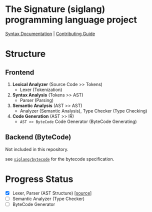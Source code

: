 # The Signature (siglang) programming language project

[Syntax Documentation](SYNTAX.md) | [Contributing Guide](CONTRIBUTING.md)

# Structure

## Frontend

1. **Lexical Analyzer** (Source Code >> Tokens)
    - Lexer (Tokenization)
2. **Syntax Analysis** (Tokens >> AST)
    - Parser (Parsing)
3. **Semantic Analysis** (AST >> AST)
    - Analyzer (Semantic Analysis), Type Checker (Type Checking)
4. **Code Generation** (AST >> IR)
    - `AST >> ByteCode` Code Generator (ByteCode Generating)

## Backend (ByteCode)

Not included in this repository.

see [`siglang/bytecode`](https://github.com/siglang/bytecode) for the bytecode specification.

# Progress Status

-   [x] Lexer, Parser (AST Structure) [[source]](./parser/)
-   [ ] Semantic Analyzer (Type Checker)
-   [ ] ByteCode Generator
